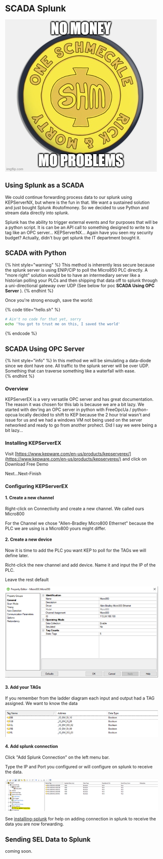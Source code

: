 # SCADA Splunk

![](.gitbook/assets/nomoney.jpg)

## Using Splunk as a SCADA

We could continue forwarding process data to our splunk using  KEPServerNX, but where is the fun in that. We want a sustained solution and just bought Splunk \#outofmoney. So we decided to use Python and stream data directly into splunk. 

Splunk has the ability to trigger external events and for purposes that will be a python script. It is can be an API call to something designed to write to a tag like an OPC server... KEPServerNX... Again have you seen my security budget? Actually, didn't buy get splunk the IT department bought it.

## SCADA with Python

{% hint style="warning" %}
This method is inherently less secure because the splunk server is using ENIP/CIP to poll the Micro850 PLC directly. A "more right" solution would be to have an intermediary server like a historian polling your PLCs and then shipping that data off to splunk through a uni-directional gateway over UDP \(See below for poc **SCADA Using OPC Server** \).
{% endhint %}

Once you're strong enough, save the world:

{% code title="hello.sh" %}
```bash
# Ain't no code for that yet, sorry
echo 'You got to trust me on this, I saved the world'
```
{% endcode %}

## SCADA Using OPC Server 

{% hint style="info" %}
In this method we will be simulating a data-diode since we dont have one. All traffic to the splunk server will be over UDP. Something that can traverse something like a waterfall with ease.  
{% endhint %}

### Overview

KEPServerEX is a very versatile OPC server and has great documentation. The reason it was chosen for this lab is because we are a bit lazy. We started with dev'ing an OPC server in python with FreeOpcUa / python-opcua  locally decided to shift to KEP because the 2 hour trial wasn't and issue for us and we had a windows VM not being used on the server networked and ready to go from another prohect. Did I say we were being a bit lazy...

### Installing KEPServerEX

Visit [https://www.kepware.com/en-us/products/kepserverex/](https://www.kepware.com/en-us/products/kepserverex/) and click on Download Free Demo

Next...Next-Finish

### Configuring KEPServerEX

#### 1. Create a new channel

Right-click on Connectivity and create a new channel. We called ours Micro800

For the Channel we chose "Allen-Bradley Micro800 Ethernet" because the PLC we are using is a Micro800 yours might differ.

#### 2. Create a new device

Now it is time to add the PLC you want KEP to poll for the TAGs we will define later. 

Richt-click the new channel and add device. Name it and input the IP of the PLC.

Leave the rest default 

![](.gitbook/assets/image%20%28124%29.png)

#### 3. Add your TAGs

If you remember from the ladder diagram each input and output had a TAG assigned. We want to know the data 

![](.gitbook/assets/image%20%28126%29.png)

#### 4. Add splunk connection

Click "Add Splunk Connection" on the left menu bar.

Type the IP and Port you configured or will configure on splunk to receive the data.

![](.gitbook/assets/image%20%28123%29.png)

See [installing-splunk](creating-an-siem/installing-splunk.md) for help on adding connection in splunk to receive the data you are now forwarding.

## Sending SEL Data to Splunk 

coming soon. 

